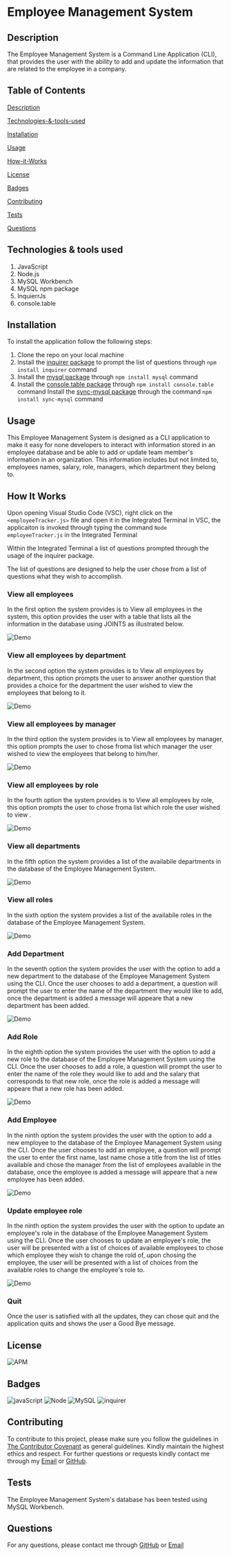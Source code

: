 # Employee Management System
## Description
The Employee Management System is a Command Line Application (CLI), that provides the user with the ability to add and update the information that are related to the employee in a company.

## Table of Contents

[Description](#description)

[Technologies-&-tools-used](#Technologies-&-tools-used)

[Installation](#Installation)

[Usage](#usage)

[How-it-Works](#How-it-Works)

[License](#License)

[Badges](#Badges)

[Contributing](#contributing)

[Tests](#tests)

[Questions](#questions)

## Technologies & tools used
1. JavaScript
2. Node.js
3. MySQL Workbench
4. MySQL npm package
5. InquierrJs
6. console.table

## Installation
To install the application follow the following steps:
1. Clone the repo on your local machine
2. Install the [inquirer package](https://www.npmjs.com/package/inquirer) to prompt the list of questions through `npm install inquirer` command
3. Install the [mysql package](https://www.npmjs.com/package/mysql) through `npm install mysql` command
4. Install the [console.table package](https://www.npmjs.com/package/console.table) through `npm install console.table` command
Install the [sync-mysql package](https://www.npmjs.com/package/sync-mysql) through the command `npm install sync-mysql` command

## Usage
This Employee Management System is designed as a CLI application to make it easy for none developers to interact with information stored in an employee database and be able to add or update team member's information in an organization. This information includes but not limited to, employees names, salary, role, managers, which department they belong to.

## How It Works
Upon opening Visual Studio Code (VSC), right click on the `<employeeTracker.js>` file and open it in the Integrated Terminal in VSC, the applicaiton is invoked through typing the command `Node employeeTracker.js` in the Integrated Terminal

Within the Integrated Terminal a list of questions prompted through the usage of the inquirer package.

The list of questions are designed to help the user chose from a list of questions what they wish to accomplish.

### View all employees
In the first option the system provides is to View all employees in the system, this option provides the user with a table that lists all the information in the database using JOINTS as illustrated below.

![Demo](./assets/viewAllEmployees.gif)

### View all employees by department
In the second option the system provides is to View all employees by department, this option prompts the user to answer another question that provides a choice for the department the user wished to view the employees that belong to it. 

![Demo](./assets/viewAllEmployeesByDepartment.gif)

### View all employees by manager
In the third option the system provides is to View all employees by manager, this option prompts the user to chose froma list which manager the user wished to view the employees that belong to him/her.

![Demo](./assets/viewEmployeesByManager.gif)

### View all employees by role
In the fourth option the system provides is to View all employees by role, this option prompts the user to chose froma list which role the user wished to view .

![Demo](./assets/viewAllEmployeesByRole.gif)

### View all departments
In the fifth option the system provides a list of the availabile departments in the database of the Employee Management System.

![Demo](./assets/viewAllDepartments.gif)

### View all roles
In the sixth option the system provides a list of the availabile roles in the database of the Employee Management System.

![Demo](./assets/viewAllRoles.gif)

### Add Department
In the seventh option the system provides the user with the option to add a new department to the database of the Employee Management System using the CLI. Once the user chooses to add a department, a question will prompt the user to enter the name of the department they would like to add, once the department is added a message will appeare that a new department has been added. 

![Demo](./assets/addDepartment1.gif)

### Add Role
In the eighth option the system provides the user with the option to add a new role to the database of the Employee Management System using the CLI. Once the user chooses to add a role, a question will prompt the user to enter the name of the role they would like to add and the salary that corresponds to that new role, once the role is added a message will appeare that a new role has been added. 

![Demo](./assets/addRole1.gif)

### Add Employee
In the ninth option the system provides the user with the option to add a new employee to the database of the Employee Management System using the CLI. Once the user chooses to add an employee, a question will prompt the user to enter the first name, last name chose a title from the list of titles available and chose the manager from the list of employees available in the database, once the employee is added a message will appeare that a new employee has been added. 

![Demo](./assets/addEmployee.gif)

### Update employee role
In the ninth option the system provides the user with the option to update an employee's role in the database of the Employee Management System using the CLI. Once the user chooses to update an employee's role, the user will be presented with a list of choices of available employees to chose which employee they wish to change the rold of, upon chosing the employee, the user will be presented with a list of choices from the available roles to change the employee's role to. 

![Demo](./assets/updateEmployeeRole.gif)

### Quit
Once the user is satisfied with all the updates, they can chose quit and the application quits and shows the user a Good Bye message.

## License
![APM](https://img.shields.io/apm/l/README)

## Badges

![javaScript](https://img.shields.io/badge/JavaScript-100%25-blue)
![Node](https://img.shields.io/badge/Node.js-CLI-blue)
![MySQL](https://img.shields.io/badge/MySQL-npm%20package-blue)
![inquirer](https://img.shields.io/badge/inquirer-package-blue)

## Contributing 

To contribute to this project, please make sure you follow the guidelines in [The Contributor Covenant](https://www.contributor-covenant.org/) as general guidelines.
Kindly maintain the highest ethics and respect. For further questions or requests kindly contact me through my [Email](mailto:noha_ashraf85@hotmail.com) or [GitHub](https://github.com/NohaAshraf85).

## Tests 
The Employee Management System's database has been tested using MySQL Workbench.

## Questions
For any questions, please contact me through [GitHub](https://github.com/NohaAshraf85) 
or [Email](mailto:noha_ashraf85@hotmail.com)




